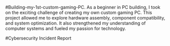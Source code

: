 #Building-my-1st-custom-gaming-PC. As a beginner in PC building, I took on the exciting challenge of creating my own custom gaming PC. This project allowed me to explore hardware assembly, component compatibility, and system optimization. It also strengthened my understanding of computer systems and fueled my passion for technology.


#Cybersecurity Incident Report
